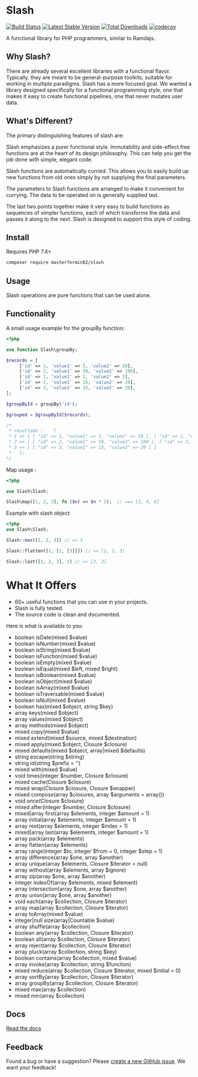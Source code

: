# Slash

[![Build Status](https://www.travis-ci.com/masterfermin02/slash.svg?branch=master)](https://travis-ci.org/masterfermin02/slash)
[![Latest Stable Version](http://img.shields.io/packagist/v/masterfermin02/slash.svg?style=flat)](https://packagist.org/packages/masterfermin02/slash)
[![Total Downloads](http://img.shields.io/packagist/dt/masterfermin02/slash.svg?style=flat)](https://packagist.org/packages/masterfermin02/slash)
[![codecov](https://codecov.io/gh/masterfermin02/slash/branch/master/graph/badge.svg)](https://codecov.io/gh/masterfermin02/slash)

A functional library for PHP programmers, similar to Ramdajs.

## Why Slash?

There are already several excellent libraries with a functional flavor. Typically, they are meant to be general-purpose toolkits, suitable 
for working in multiple paradigms. Slash has a more focused goal. We wanted a library designed specifically for a functional programming style, 
one that makes it easy to create functional pipelines, one that never mutates user data.

## What's Different?
The primary distinguishing features of slash are:

Slash emphasizes a purer functional style. Immutability and side-effect free functions are at the heart of its design philosophy. This can help you get the job done with simple, elegant code.

Slash functions are automatically curried. This allows you to easily build up new functions from old ones simply by not supplying the final parameters.

The parameters to Slash functions are arranged to make it convenient for currying. The data to be operated on is generally supplied last.

The last two points together make it very easy to build functions as sequences of simpler functions, each of which transforms the data and passes it along to the next. Slash is designed to support this style of coding.

## Install
Requires PHP 7.4+
```bash
composer require masterfermin02/slash
```

## Usage
Slash operations are pure functions that can be used alone.

## Functionality
A small usage example for the groupBy function:
```php
<?php

use function Slash\groupBy;

$records = [
     ['id' => 1, 'value1' => 5, 'value2' => 10],
     ['id' => 2, 'value1' => 50, 'value2' => 100],
     ['id' => 1, 'value1' => 2, 'value2' => 2],
     ['id' => 2, 'value1' => 15, 'value2' => 20],
     ['id' => 3, 'value1' => 15, 'value2' => 20],
];

$groupById = groupBy('id');

$grouped = $groupById($records);

/*
 * resultado :    [
 * 1 => [ [ "id" => 1, "value1" => 5, "value2" => 10 ], [ "id" => 1, "value1" => 1, "value2" => 2 ] ], 
 * 2 => [ [ "id" => 2, "value1" => 50, "value2" => 100 ], [ "id" => 2, "value1" => 15, "value2" => 20 ] ], 
 * 3 => [ [ "id" => 3, "value1" => 15, "value2" => 20 ] ]   
 *   ];
*/

```

Map usage :

```php
<?php 

use Slash\Slash;

Slash\map([1, 2, 3], fn ($n) => $n * 2);  // === [2, 4, 6]
```

Example with slash object:
```php
<?php
use Slash\Slash;

Slash::max([1, 2, 3]) // => 3

Slash::flatten([1, [2, [3]]]) // => [1, 2, 3]

Slash::last([1, 2, 3], 2) // => [2, 3]

```

# What It Offers
- 60+ useful functions that you can use in your projects.
- Slash is fully tested.
- The source code is clean and documented.

Here is what is available to you:

- boolean isDate(mixed $value)
- boolean isNumber(mixed $value)
- boolean isString(mixed $value)
- boolean isFunction(mixed $value)
- boolean isEmpty(mixed $value)
- boolean isEqual(mixed $left, mixed $right)
- boolean isBoolean(mixed $value)
- boolean isObject(mixed $value)
- boolean isArray(mixed $value)
- boolean isTraversable(mixed $value)
- boolean isNull(mixed $value)
- boolean has(mixed $object, string $key)
- array keys(mixed $object)
- array values(mixed $object)
- array methods(mixed $object)
- mixed copy(mixed $value)
- mixed extend(mixed $source, mixed $destination)
- mixed apply(mixed $object, Closure $closure)
- mixed defaults(mixed $object, array|mixed $defaults)
- string escape(string $string)
- string id(string $prefix = '')
- mixed with(mixed $value)
- void times(integer $number, Closure $closure)
- mixed cache(Closure $closure)
- mixed wrap(Closure $closure, Closure $wrapper)
- mixed compose(array $closures, array $arguments = array())
- void once(Closure $closure)
- mixed after(integer $number, Closure $closure)
- mixed|array first(array $elements, integer $amount = 1)
- array initial(array $elements, integer $amount = 1)
- array rest(array $elements, integer $index = 1)
- mixed|array last(array $elements, integer $amount = 1)
- array pack(array $elements)
- array flatten(array $elements)
- array range(integer $to, integer $from = 0, integer $step = 1)
- array difference(array $one, array $another)
- array unique(array $elements, Closure $iterator = null)
- array without(array $elements, array $ignore)
- array zip(array $one, array $another)
- integer indexOf(array $elements, mixed $element)
- array intersection(array $one, array $another)
- array union(array $one, array $another)
- void each(array $collection, Closure $iterator)
- array map(array $collection, Closure $iterator)
- array toArray(mixed $value)
- integer|null size(array|Countable $value)
- array shuffle(array $collection)
- boolean any(array $collection, Closure $iterator)
- boolean all(array $collection, Closure $iterator)
- array reject(array $collection, Closure $iterator)
- array pluck(array $collection, string $key)
- boolean contains(array $collection, mixed $value)
- array invoke(array $collection, string $function)
- mixed reduce(array $collection, Closure $iterator, mixed $initial = 0)
- array sortBy(array $collection, Closure $iterator)
- array groupBy(array $collection, Closure $iterator)
- mixed max(array $collection)
- mixed min(array $collection)

## Docs
[Read the docs](https://github.com/masterfermin02/slash/blob/master/docs/Operations.md)

## Feedback
Found a bug or have a suggestion? Please [create a new GitHub issue](https://github.com/masterfermin02/slash/issues/new). We want your feedback!
